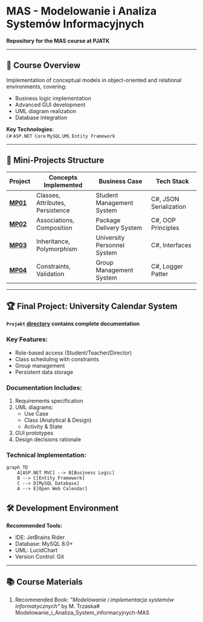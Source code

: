# MAS - Modelowanie i Analiza Systemów Informacyjnych
**Repository for the MAS course at PJATK**

---

## 📌 Course Overview
Implementation of conceptual models in object-oriented and relational environments, covering:
- Business logic implementation
- Advanced GUI development
- UML diagram realization
- Database integration

**Key Technologies**:  
`C#` `ASP.NET Core` `MySQL` `UML` `Entity Framework`

---

## 🧩 Mini-Projects Structure

| Project           | Concepts Implemented             | Business Case               | Tech Stack             |
| ----------------- | -------------------------------- | --------------------------- | ---------------------- |
| **[MP01](MP1/)** | Classes, Attributes, Persistence | Student Management System   | C#, JSON Serialization |
| **[MP02](MP2/)** | Associations, Composition        | Package Delivery System     | C#, OOP Principles     |
| **[MP03](MP3/)** | Inheritance, Polymorphism        | University Personnel System | C#, Interfaces         |
| **[MP04](MP4/)** | Constraints, Validation          | Group Management System     | C#, Logger Patter      |

---

## 🏆 Final Project: University Calendar System
**`Projekt` [directory](Projekt/) contains complete documentation**

### Key Features:
- Role-based access (Student/Teacher/Director)
- Class scheduling with constraints
- Group management
- Persistent data storage

### Documentation Includes:
1. Requirements specification
2. UML diagrams:
   - Use Case
   - Class (Analytical & Design)
   - Activity & State
3. GUI prototypes
4. Design decisions rationale

### Technical Implementation:
```mermaid
graph TD
    A[ASP.NET MVC] --> B[Business Logic]
    B --> C[Entity Framework]
    C --> D[MySQL Database]
    A --> E[Open Web Calendar]
```

## 🛠️ Development Environment

**Recommended Tools:**

- IDE: JetBrains Rider
- Database: MySQL 8.0+
- UML: LucidChart
- Version Control: Git

------

## 📚 Course Materials

1. Recommended Book:
   *"Modelowanie i implementacja systemów informatycznych"* by M. Trzaska# Modelowanie_i_Analiza_System_informacyjnych-MAS
